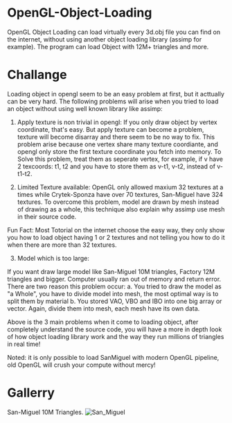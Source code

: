 # OpenGL-Object-Loading
OpenGL Object Loading can load virtually every 3d.obj file you can find on the internet, without using another object loading library (assimp for example). The program can load Object with 12M+ triangles and more.

# Challange
Loading object in opengl seem to be an easy problem at first, but it acttually can be very hard. The following problems will arise when you tried to load an object without using well known library like assimp:

1. Apply texture is non trivial in opengl:
If you only draw object by vertex coordinate, that's easy. But apply texture can become a problem, texture will become disarray and there seem to be no way to fix. This problem arise because one vertex share many texture coordiante, and opengl only store the first texture coordinate you fetch into memory. 
To Solve this problem, treat them as seperate vertex, for example, if v have 2 texcoords: t1, t2 and you have to store them as v-t1, v-t2, instead of v-t1-t2.

2. Limited Texture available:
OpenGL only allowed maxium 32 textures at a times while Crytek-Sponza have over 70 textures, San-Miguel have 324 textures. To overcome this problem, model are drawn by mesh instead of drawing as a whole, this technique also explain why assimp use mesh in their source code.

Fun Fact: Most Totorial on the internet choose the easy way, they only show you how to load object having 1 or 2 textures and not telling you how to do it when there are more than 32 textures.

3. Model which is too large:

If you want draw large model like San-Miguel 10M triangles, Factory 12M triangles and bigger. Computer usually ran out of memory and return error. There are two reason this problem occur:
a. You tried to draw the model as "a Whole", you have to divide model into mesh, the most optimal way is to split them by material
b. You stored VAO, VBO and IBO into one big array or vector. Again, divide them into mesh, each mesh have its own data.

Above is the 3 main problems when it come to loading object, after completely understand the source code, you will have a more in depth look of how object loading library work and the way they run millions of triangles in real time! 

Noted: it is only possible to load SanMiguel with modern OpenGL pipeline, old OpenGL will crush your compute without mercy!

# Gallerry

San-Miguel 10M Triangles.
![San_Miguel](https://user-images.githubusercontent.com/93391908/139820994-3ecf0b20-9775-4fa5-8cef-04062b3b7506.png)
